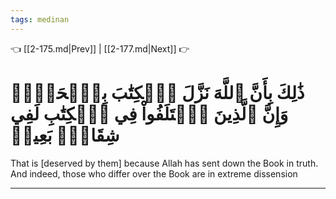 ```yaml
---
tags: medinan
---
```


👈 [[2-175.md|Prev]] | [[2-177.md|Next]] 👉

# ذَٰلِكَ بِأَنَّ ٱللَّهَ نَزَّلَ ٱلۡكِتَٰبَ بِٱلۡحَقِّۗ وَإِنَّ ٱلَّذِينَ ٱخۡتَلَفُواْ فِي ٱلۡكِتَٰبِ لَفِي شِقَاقِۭ بَعِيدٖ

That is [deserved by them] because Allah has sent down the Book in truth. And indeed, those who differ over the Book are in extreme dissension

---

